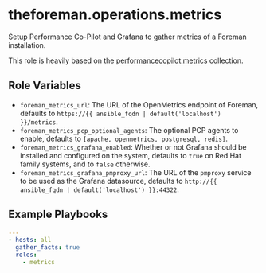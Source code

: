theforeman.operations.metrics
=============================

Setup Performance Co-Pilot and Grafana to gather metrics of a Foreman installation.

This role is heavily based on the [performancecopilot.metrics](https://github.com/performancecopilot/ansible-pcp) collection.

Role Variables
--------------

* `foreman_metrics_url`: The URL of the OpenMetrics endpoint of Foreman, defaults to `https://{{ ansible_fqdn | default('localhost') }}/metrics`.
* `foreman_metrics_pcp_optional_agents`: The optional PCP agents to enable, defaults to `[apache, openmetrics, postgresql, redis]`.
* `foreman_metrics_grafana_enabled`: Whether or not Grafana should be installed and configured on the system, defaults to `true` on Red Hat family systems, and to `false` otherwise.
* `foreman_metrics_grafana_pmproxy_url`: The URL of the `pmproxy` service to be used as the Grafana datasource, defaults to `http://{{ ansible_fqdn | default('localhost') }}:44322`.

Example Playbooks
-----------------

```yaml
---
- hosts: all
  gather_facts: true
  roles:
    - metrics
```
